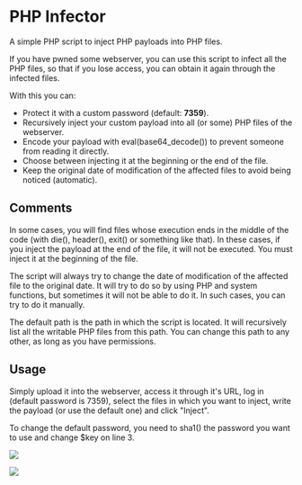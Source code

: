 # PHP Infector

A simple PHP script to inject PHP payloads into PHP files. 

If you have pwned some webserver, you can use this script to infect all the PHP files, so that if you lose access, you can obtain it again through the infected files.

With this you can:

- Protect it with a custom password (default: __7359__).
- Recursively inject your custom payload into all (or some) PHP files of the webserver. 
- Encode your payload with eval(base64_decode()) to prevent someone from reading it directly.
- Choose between injecting it at the beginning or the end of the file.
- Keep the original date of modification of the affected files to avoid being noticed (automatic).

## Comments

In some cases, you will find files whose execution ends in the middle of the code (with die(), header(), exit() or something like that). In these cases, if you inject the payload at the end of the file, it will not be executed. You must inject it at the beginning of the file. 

The script will always try to change the date of modification of the affected file to the original date. It will try to do so by using PHP and system functions, but sometimes it will not be able to do it. In such cases, you can try to do it manually.

The default path is the path in which the script is located. It will recursively list all the writable PHP files from this path. You can change this path to any other, as long as you have permissions.

## Usage

Simply upload it into the webserver, access it through it's URL, log in (default password is 7359), select the files in which you want to inject, write the payload (or use the default one) and click "Inject".

To change the default password, you need to sha1() the password you want to use and change $key on line 3.


![](https://i.imgur.com/MGVWbN8.png)

![](https://i.imgur.com/WnTo4K9.png)

